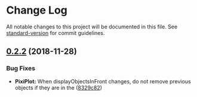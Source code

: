 # Change Log

All notable changes to this project will be documented in this file. See [standard-version](https://github.com/conventional-changelog/standard-version) for commit guidelines.

<a name="0.2.2"></a>
## [0.2.2](https://github.com/thechiselgroup/react-pixi-plot/compare/v0.2.1...v0.2.2) (2018-11-28)


### Bug Fixes

* **PixiPlot:** When displayObjectsInFront changes, do not remove previous objects if they are in the ([8329c82](https://github.com/thechiselgroup/react-pixi-plot/commit/8329c82))
